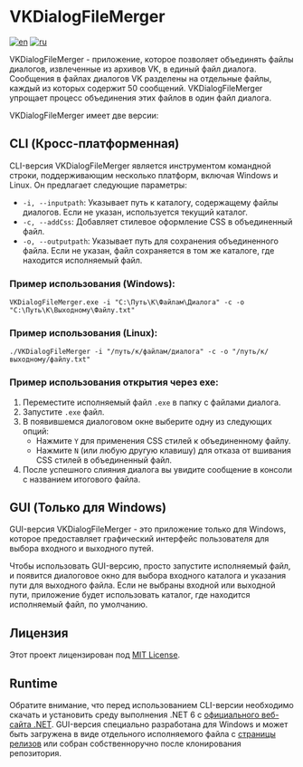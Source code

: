 
# VKDialogFileMerger

[![en](https://img.shields.io/badge/lang-en-blue.svg)](https://github.com/Andruxxa7/VKDialogFileMerger/blob/main/README.md) [![ru](https://img.shields.io/badge/lang-ru-red.svg)](https://github.com/Andruxxa7/VKDialogFileMerger/blob/main/README.ru-ru.md)

VKDialogFileMerger - приложение, которое позволяет объединять файлы диалогов, извлеченные из архивов VK, в единый файл диалога. Сообщения в файлах диалогов VK разделены на отдельные файлы, каждый из которых содержит 50 сообщений. VKDialogFileMerger упрощает процесс объединения этих файлов в один файл диалога.

VKDialogFileMerger имеет две версии:

## CLI (Кросс-платформенная)

CLI-версия VKDialogFileMerger является инструментом командной строки, поддерживающим несколько платформ, включая Windows и Linux. Он предлагает следующие параметры:

- `-i, --inputpath`: Указывает путь к каталогу, содержащему файлы диалогов. Если не указан, используется текущий каталог.
- `-c, --addCss`: Добавляет стилевое оформление CSS в объединенный файл.
- `-o, --outputpath`: Указывает путь для сохранения объединенного файла. Если не указан, файл сохраняется в том же каталоге, где находится исполняемый файл.

### Пример использования (Windows):

```
VKDialogFileMerger.exe -i "C:\Путь\К\Файлам\Диалога" -c -o "C:\Путь\К\Выходному\Файлу.txt"
```

### Пример использования (Linux):

```
./VKDialogFileMerger -i "/путь/к/файлам/диалога" -c -o "/путь/к/выходному/файлу.txt"
```

### Пример использования открытия через exe:

1. Переместите исполняемый файл `.exe` в папку с файлами диалога.
2. Запустите `.exe` файл.
3. В появившемся диалоговом окне выберите одну из следующих опций:
    - Нажмите `Y` для применения CSS стилей к объединенному файлу.
    - Нажмите `N` (или любую другую клавишу) для отказа от вшивания CSS стилей в объединенный файл.
4. После успешного слияния диалога вы увидите сообщение в консоли с названием итогового файла.

## GUI (Только для Windows)

GUI-версия VKDialogFileMerger - это приложение только для Windows, которое предоставляет графический интерфейс пользователя для выбора входного и выходного путей.

Чтобы использовать GUI-версию, просто запустите исполняемый файл, и появится диалоговое окно для выбора входного каталога и указания пути для выходного файла. Если не выбраны входной или выходной пути, приложение будет использовать каталог, где находится исполняемый файл, по умолчанию.

## Лицензия

Этот проект лицензирован под [MIT License](LICENSE).

## Runtime

Обратите внимание, что перед использованием CLI-версии необходимо скачать и установить среду выполнения .NET 6 с [официального веб-сайта .NET](https://dotnet.microsoft.com/ru-ru/download/dotnet/6.0). GUI-версия специально разработана для Windows и может быть загружена в виде отдельного исполняемого файла с [страницы релизов](https://github.com/Andruxxa7/VKDialogFileMerger/releases) или собран собственноручно после клонирования репозитория.
